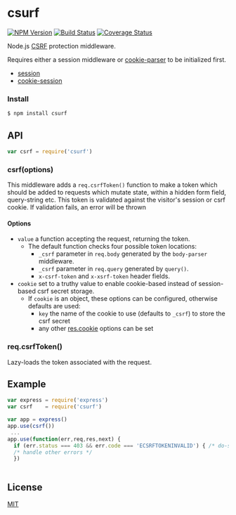 # csurf

[![NPM Version](https://badge.fury.io/js/csurf.svg)](https://badge.fury.io/js/csurf)
[![Build Status](https://travis-ci.org/expressjs/csurf.svg?branch=master)](https://travis-ci.org/expressjs/csurf)
[![Coverage Status](https://img.shields.io/coveralls/expressjs/csurf.svg?branch=master)](https://coveralls.io/r/expressjs/csurf)

Node.js [CSRF](https://en.wikipedia.org/wiki/Cross-site_request_forgery) protection middleware.

Requires either a session middleware or [cookie-parser](https://github.com/expressjs/cookie-parser) to be initialized first.
- [session](https://github.com/expressjs/session)
- [cookie-session](https://github.com/expressjs/cookie-session)

### Install

```sh
$ npm install csurf
```

## API

```js
var csrf = require('csurf')
```

### csrf(options)

This middleware adds a `req.csrfToken()` function to make a token which should be added to requests which mutate state, within a hidden form field, query-string etc. This token is validated against the visitor's session or csrf cookie.
If validation fails, an error will be thrown

#### Options

- `value` a function accepting the request, returning the token.
  - The default function checks four possible token locations:
    - `_csrf` parameter in `req.body` generated by the `body-parser` middleware.
    - `_csrf` parameter in `req.query` generated by `query()`.
    - `x-csrf-token` and `x-xsrf-token` header fields.
- `cookie` set to a truthy value to enable cookie-based instead of session-based csrf secret storage.
  - If `cookie` is an object, these options can be configured, otherwise defaults are used:
    - `key` the name of the cookie to use (defaults to `_csrf`) to store the csrf secret
    - any other [res.cookie](http://expressjs.com/4x/api.html#res.cookie) options can be set

### req.csrfToken()

Lazy-loads the token associated with the request.

## Example

```js
var express = require('express')
var csrf    = require('csurf')

var app = express()
app.use(csrf())
 ...
app.use(function(err,req,res,next) {
  if (err.status === 403 && err.code === 'ECSRFTOKENINVALID') { /* do-something-special */ }
  /* handle other errors */
  })
  
```

## License

[MIT](LICENSE)
